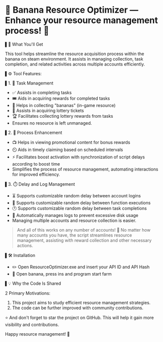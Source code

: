 # 🍌 Banana Resource Optimizer — Enhance your resource management process! 🚀

▌🎁 What You'll Get

This tool helps streamline the resource acquisition process within the banana on steam environment. It assists in managing collection, task completion, and related activities across multiple accounts efficiently.

▌⚙️ Tool Features:

▌1. 🔄 Task Management

- ✅ Assists in completing tasks 
- 🎟 Aids in acquiring rewards for completed tasks 
- 🍌 Helps in collecting "bananas" (in-game resource)
- 🎫 Assists in acquiring lottery tickets
- 🏆 Facilitates collecting lottery rewards from tasks
- Ensures no resource is left unmanaged.

▌2. 🤖 Process Enhancement

- 📺 Helps in viewing promotional content for bonus rewards
- ⏲️ Aids in timely claiming based on scheduled intervals
- ⚡️ Facilitates boost activation with synchronization of script delays according to boost time
- Simplifies the process of resource management, automating interactions for improved efficiency.

▌3. ⏱️ Delay and Log Management

- ⏳ Supports customizable random delay between account logins
- 🔄 Supports customizable random delay between function executions
- 🕐 Supports customizable random delay between task completions
- 🧹 Automatically manages logs to prevent excessive disk usage
- Managing multiple accounts and resource collection is easier.

> And all of this works on any number of accounts! 🎉
No matter how many accounts you have, the script streamlines resource management, assisting with reward collection and other necessary actions.

▌🛠 Installation

- ✏️ Open ResourceOptimizer.exe and insert your API ID and API Hash
- 🧰 Open banana, press ins and program start farm

▌💡 Why the Code Is Shared

2 Primary Motivations:

1. This project aims to study efficient resource management strategies.
2. The code can be further improved with community contributions.

⭐️ And don't forget to star the project on GitHub. This will help it gain more visibility and contributions.

Happy resource management! 🎉
